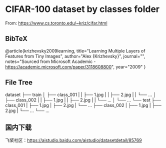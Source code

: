 # CIFAR-100 dataset by classes folder
From: https://www.cs.toronto.edu/~kriz/cifar.html

## BibTeX
@article{krizhevsky2009learning,
    title="Learning Multiple Layers of Features from Tiny Images",
    author="Alex {Krizhevsky}",
    journal="",
    notes="Sourced from Microsoft Academic - https://academic.microsoft.com/paper/3118608800",
    year="2009"
}
 
## File Tree
dataset
├── train
│   ├── class_001
|   |   ├── 1.jpg
|   |   ├── 2.jpg
|   |   └── ...
│   ├── class_002
|   |   ├── 1.jpg
|   |   ├── 2.jpg
|   |   └── ...
│   └── ...
└── test
    ├── class_001
    |    ├── 1.jpg
    |    ├── 2.jpg
    |    └── ...
    ├── class_002
    |    ├── 1.jpg
    |    ├── 2.jpg
    |    └── ...
    └── ...

## 国内下载

飞桨社区：https://aistudio.baidu.com/aistudio/datasetdetail/85769
